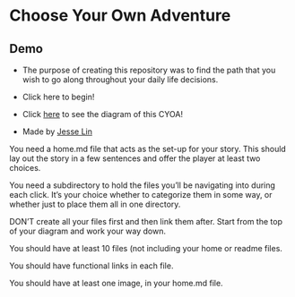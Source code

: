 # Choose Your Own Adventure
## Demo

* The purpose of creating this repository was to find the path that you wish to go along throughout your daily life decisions.

* Click here to begin!

* Click [here](https://docs.google.com/drawings/d/104wzl0mFnfWq8U8hvdulbZki8e3Omf8suE-OXh_Nd1M/edit) to see the diagram of this CYOA!

* Made by [Jesse Lin](https://github.com/jessel7527)


You need a home.md file that acts as the set-up for your story. This should lay out the story in a few sentences and offer the player at least two choices.

You need a subdirectory to hold the files you’ll be navigating into during each click.
It’s your choice whether to categorize them in some way, or whether just to place them all in one directory.

DON’T create all your files first and then link them after. Start from the top of your diagram and work your way down.

You should have at least 10 files (not including your home or readme files.

You should have functional links in each file.

You should have at least one image, in your home.md file.